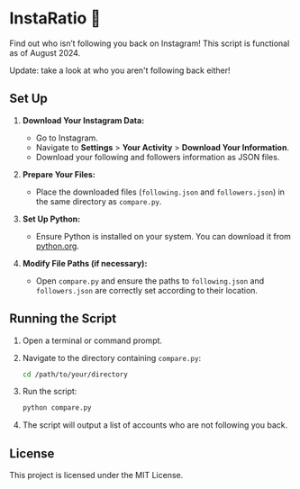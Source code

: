 # InstaRatio 👀

Find out who isn’t following you back on Instagram! This script is functional as of August 2024.

Update: take a look at who you aren't following back either!

## Set Up

1. **Download Your Instagram Data:**
   - Go to Instagram.
   - Navigate to **Settings** > **Your Activity** > **Download Your Information**.
   - Download your following and followers information as JSON files.

2. **Prepare Your Files:**
   - Place the downloaded files (`following.json` and `followers.json`) in the same directory as `compare.py`.

3. **Set Up Python:**
   - Ensure Python is installed on your system. You can download it from [python.org](https://www.python.org/downloads/).

4. **Modify File Paths (if necessary):**
   - Open `compare.py` and ensure the paths to `following.json` and `followers.json` are correctly set according to their location.

## Running the Script

1. Open a terminal or command prompt.
2. Navigate to the directory containing `compare.py`:

   ```bash
   cd /path/to/your/directory
   
3. Run the script:

   ```bash
   python compare.py

4. The script will output a list of accounts who are not following you back.

## License
This project is licensed under the MIT License.
